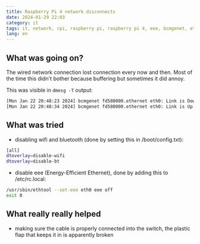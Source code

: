 ```yaml
---
title: Raspberry Pi 4 network disconnects
date: 2024-01-29 22:03
category: it
tags: it, network, rpi, raspberry pi, raspberry pi 4, eee, bcmgenet, eth0
lang: en
---
```


## What was going on?

The wired network connection lost connection every now and then. Most of the time this didn't bother because buffering but sometimes it did annoy.

This was visible in `dmesg -T` output:

```bash
[Mon Jan 22 20:48:23 2024] bcmgenet fd580000.ethernet eth0: Link is Down
[Mon Jan 22 20:48:34 2024] bcmgenet fd580000.ethernet eth0: Link is Up - 1Gbps/Full - flow control rx/tx
```

## What was tried

 - disabling wifi and bluetooth (done by setting this in /boot/config.txt):

```bash
[all]
dtoverlay=disable-wifi
dtoverlay=disable-bt
```
 - disable eee (Energy-Efficient Ethernet), done by adding this to /etc/rc.local:

```bash
/usr/sbin/ethtool --set-eee eth0 eee off
exit 0
```

## What really really helped

 - making sure the cable is properly connected into the switch, the plastic flap that keeps it in is apparently broken

